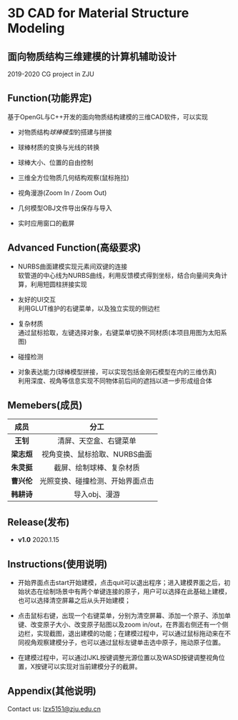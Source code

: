 # 3D CAD for Material Structure Modeling
## 面向物质结构三维建模的计算机辅助设计
2019-2020 CG project in ZJU

## Function(功能界定)

基于OpenGL与C++开发的面向物质结构建模的三维CAD软件，可以实现
- 对物质结构*球棒模型*的搭建与拼接
+ 球棒材质的变换与光线的转换
- 球棒大小、位置的自由控制
+ 三维全方位物质几何结构观察(鼠标拖拉)
- 视角漫游(Zoom In / Zoom Out)
+ 几何模型OBJ文件导出保存与导入
- 实时应用窗口的截屏

## Advanced Function(高级要求)

- NURBS曲面建模实现元素间双键的连接  
软管道的中心线为NURBS曲线，利用反馈模式得到坐标，结合向量间夹角计算，利用短圆柱拼接实现
+ 友好的UI交互  
利用GLUT维护的右键菜单，以及独立实现的侧边栏
- 复杂材质  
通过鼠标拾取，左键选择对象，右键菜单切换不同材质(本项目用图为太阳系图)
+ 碰撞检测  
- 对象表达能力(球棒模型拼接，可以实现包括金刚石模型在内的三维仿真)  
利用深度、视角等信息实现不同物体前后间的遮挡以进一步形成组合体

## Memebers(成员)

|成员|分工|
| :----:  | :----:  |
|**王钊**|清屏、天空盒、右键菜单|  
|**梁志烜**|视角变换、鼠标拾取、NURBS曲面|  
|**朱灵挺**|截屏、绘制球棒、复杂材质|  
|**曹兴伦**|光照变换、碰撞检测、开始界面点击|  
|**韩耕诗**|导入obj、漫游|

## Release(发布)

- **v1.0** 2020.1.15

## Instructions(使用说明)
- 开始界面点击start开始建模，点击quit可以退出程序；进入建模界面之后，初始状态在绘制场景中有两个单键连接的原子，用户可以选择在此基础上建模，也可以选择清空屏幕之后从头开始建模；  
+ 点击鼠标右键，出现一个右键菜单，分别为清空屏幕、添加一个原子、添加单键、改变原子大小、改变原子贴图以及zoom in/out，在界面右侧还有一个侧边栏，实现截图，退出建模的功能；在建模过程中，可以通过鼠标拖动来在不同视角观察建模分子，也可以通过鼠标左键单击选中原子，拖动原子位置。  
- 在建模过程中，可以通过IJKL按键调整光源位置以及WASD按键调整视角位置，X按键可以实现对当前建模分子的截屏。

## Appendix(其他说明)

Contact us: lzx5151@zju.edu.cn

